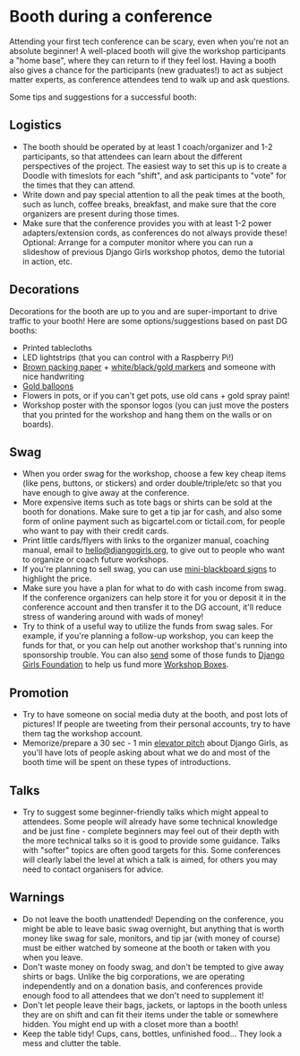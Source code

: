 # Booth during a conference

Attending your first tech conference can be scary, even when you're not an absolute beginner! A well-placed booth will give the workshop participants a "home base", where they can return to if they feel lost. Having a booth also gives a chance for the participants \(new graduates!\) to act as subject matter experts, as conference attendees tend to walk up and ask questions.

Some tips and suggestions for a successful booth:

## Logistics

* The booth should be operated by at least 1 coach/organizer and 1-2 participants, so that attendees can learn about the different perspectives of the project. The easiest way to set this up is to create a Doodle with timeslots for each "shift", and ask participants to "vote" for the times that they can attend.
* Write down and pay special attention to all the peak times at the booth, such as lunch, coffee breaks, breakfast, and make sure that the core organizers are present during those times.
* Make sure that the conference provides you with at least 1-2 power adapters/extension cords, as conferences do not always provide these! Optional: Arrange for a computer monitor where you can run a slideshow of previous Django Girls workshop photos, demo the tutorial in action, etc.

## Decorations

Decorations for the booth are up to you and are super-important to drive traffic to your booth! Here are some options/suggestions based on past DG booths:

* Printed tablecloths
* LED lightstrips \(that you can control with a Raspberry Pi!\)
* [Brown packing paper](https://www.amazon.co.uk/750mm-Heavy-Brown-Kraft-Wrapping/dp/B00684AYTY/) + [white/black/gold markers](https://www.amazon.co.uk/gp/product/B00BSR8OFC) and someone with nice handwriting
* [Gold balloons](https://www.ebay.com/itm/16-40-Gold-Silver-Foil-Letter-Number-Balloons-Birthday-Wedding-Party-Decoration-/141467803149)
* Flowers in pots, or if you can't get pots, use old cans + gold spray paint!
* Workshop poster with the sponsor logos \(you can just move the posters that you printed for the workshop and hang them on the walls or on boards\).

## Swag

* When you order swag for the workshop, choose a few key cheap items \(like pens, buttons, or stickers\) and order double/triple/etc so that you have enough to give away at the conference.
* More expensive items such as tote bags or shirts can be sold at the booth for donations. Make sure to get a tip jar for cash, and also some form of online payment such as bigcartel.com or tictail.com, for people who want to pay with their credit cards.
* Print little cards/flyers with links to the organizer manual, coaching manual, email to hello@djangogirls.org, to give out to people who want to organize or coach future workshops.
* If you're planning to sell swag, you can use [mini-blackboard signs](https://www.ebay.com/itm/Hot-Sales-Mini-Small-Wood-Blackboard-Wedding-Buffet-Blackboards-Chalkboards-/351214608057) to highlight the price.
* Make sure you have a plan for what to do with cash income from swag. If the conference organizers can help store it for you or deposit it in the conference account and then transfer it to the DG account, it'll reduce stress of wandering around with wads of money!
* Try to think of a useful way to utilize the funds from swag sales. For example, if you're planning a follow-up workshop, you can keep the funds for that, or you can help out another workshop that's running into sponsorship trouble. You can also [send](https://djangogirls.org/donate) some of those funds to [Django Girls Foundation](https://djangogirls.org/foundation/) to help us fund more [Workshop Boxes](https://djangogirls.org/workshop-box).

## Promotion

* Try to have someone on social media duty at the booth, and post lots of pictures! If people are tweeting from their personal accounts, try to have them tag the workshop account.
* Memorize/prepare a 30 sec - 1 min [elevator pitch](https://en.wikipedia.org/wiki/Elevator_pitch) about Django Girls, as you'll have lots of people asking about what we do and most of the booth time will be spent on these types of introductions.

## Talks

* Try to suggest some beginner-friendly talks which might appeal to attendees. Some people will already have some technical knowledge and be just fine - complete beginners may feel out of their depth with the more technical talks so it is good to provide some guidance. Talks with "softer" topics are often good targets for this. Some conferences will clearly label the level at which a talk is aimed, for others you may need to contact organisers for advice.

## Warnings

* Do not leave the booth unattended! Depending on the conference, you might be able to leave basic swag overnight, but anything that is worth money like swag for sale, monitors, and tip jar \(with money of course\) must be either watched by someone at the booth or taken with you when you leave.
* Don't waste money on foody swag, and don't be tempted to give away shirts or bags. Unlike the big corporations, we are operating independently and on a donation basis, and conferences provide enough food to all attendees that we don't need to supplement it!
* Don't let people leave their bags, jackets, or laptops in the booth unless they are on shift and can fit their items under the table or somewhere hidden. You might end up with a closet more than a booth!
* Keep the table tidy! Cups, cans, bottles, unfinished food... They look a mess and clutter the table.

